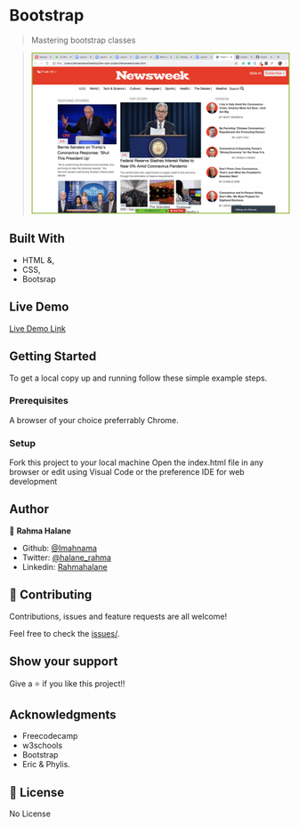 # Bootstrap


> Mastering bootstrap classes

> ![screenshot](11.png)

## Built With

- HTML &,
- CSS,
- Bootsrap

## Live Demo

[Live Demo Link](https://rawcdn.githack.com/imahnama/Newsweek/c47ac039567626844bac3501efcec62c49fcee44/index.html)

## Getting Started

To get a local copy up and running follow these simple example steps.

### Prerequisites

A browser of your choice preferrably Chrome.

### Setup

Fork this project to your local machine
Open the index.html file in any browser or edit using Visual Code or the preference IDE for web development


## Author

👤 **Rahma Halane**

- Github: [@Imahnama](https://github.com/imahnama)
- Twitter: [@halane_rahma](https://twitter.com/halane_rahma)
- Linkedin: [Rahmahalane](https://linkedin.com/Rahmahalane)

## 🤝 Contributing

Contributions, issues and feature requests are all welcome!

Feel free to check the [issues/](https://github.com/imahnama/Newsweek/issues).

## Show your support

Give a ⭐️ if you like this project!!

## Acknowledgments

- Freecodecamp
- w3schools
- Bootstrap
- Eric & Phylis.

## 📝 License

No License
